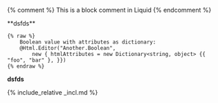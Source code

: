 ---
---
{% comment %}
    This is a block comment in Liquid
{% endcomment %}
<div>
**dsfds**
</div>

```
{% raw %}
    Boolean value with attributes as dictionary:
    @Html.Editor("Another.Boolean",
        new { htmlAttributes = new Dictionary<string, object> {{ "foo", "bar" }, }})
{% endraw %}
```

<div markdown="1">

**dsfds**

</div>

{% include_relative _incl.md %}
